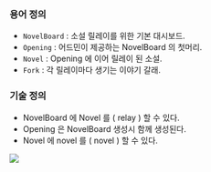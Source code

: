 ### 용어 정의
- `NovelBoard` : 소설 릴레이를 위한 기본 대시보드.
- `Opening` : 어드민이 제공하는 NovelBoard 의 첫머리. 
- `Novel` : Opening 에 이어 릴레이 된 소설.
- `Fork` : 각 릴레이마다 생기는 이야기 갈래.


### 기술 정의 
- NovelBoard 에 Novel 를 ( relay ) 할 수 있다.
- Opening 은 NovelBoard 생성시 함께 생성된다.
- Novel 에 novel 를 ( novel ) 할 수 있다.

![](../../../../../../Library/Containers/com.majimakHARU.GrabIt/Data/2022-11-15_22-06-31.png)